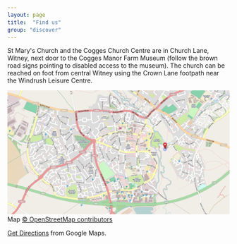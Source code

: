 ```yaml
---
layout: page
title:  "Find us"
group: "discover"
---
```


St Mary's Church and the Cogges Church Centre are in Church Lane, Witney, next door to the Cogges Manor Farm Museum (follow the brown road signs pointing to disabled access to the museum). The church can be reached on foot from central Witney using the Crown Lane footpath near the Windrush Leisure Centre.

![Witney Map](/images/map.png)
Map [&copy; OpenStreetMap contributors](http://www.openstreetmap.org/copyright)

[Get Directions](https://maps.google.co.uk/maps?t=m&f=d&saddr=Current+Location&daddr=OX28+3LA) from Google Maps.